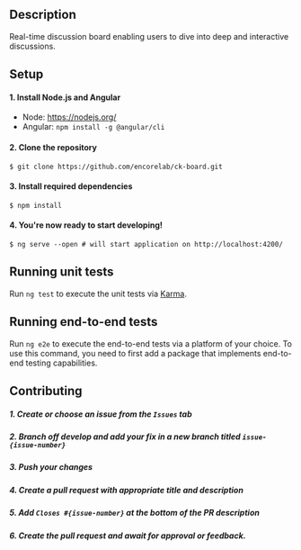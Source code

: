 ## Description

Real-time discussion board enabling users to dive into deep and interactive discussions.

## Setup

#### 1. Install Node.js and Angular
* Node: https://nodejs.org/
* Angular: ```npm install -g @angular/cli ```

#### 2. Clone the repository
```shell
$ git clone https://github.com/encorelab/ck-board.git
```

#### 3. Install required dependencies
```shell
$ npm install
```

#### 4. You're now ready to start developing!
```shell
$ ng serve --open # will start application on http://localhost:4200/
```

## Running unit tests

Run `ng test` to execute the unit tests via [Karma](https://karma-runner.github.io).

## Running end-to-end tests

Run `ng e2e` to execute the end-to-end tests via a platform of your choice. To use this command, you need to first add a package that implements end-to-end testing capabilities.

## Contributing

##### 1. Create or choose an issue from the `Issues` tab
##### 2. Branch off develop and add your fix in a new branch titled `issue-{issue-number}`
##### 3. Push your changes
##### 4. Create a pull request with appropriate title and description
##### 5. Add `Closes #{issue-number}` at the bottom of the PR description
##### 6. Create the pull request and await for approval or feedback.
